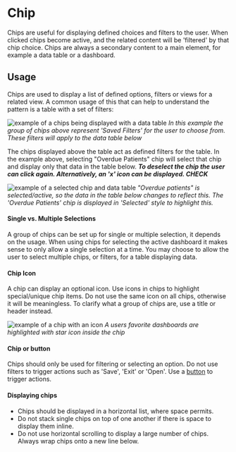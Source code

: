 # Chip
Chips are useful for displaying defined choices and filters to the user. When clicked chips become active, and the related content will be 'filtered' by that chip choice. Chips are always a secondary content to a main element, for example a data table or a dashboard. 

## Usage
Chips are used to display a list of defined options, filters or views for a related view. A common usage of this that can help to understand the pattern is a table with a set of filters:

![example of a chips being displayed with a data table](images/chip-table@2x.png)
*In this example the group of chips above represent 'Saved Filters' for the user to choose from. These filters will apply to the data table below*

The chips displayed above the table act as defined filters for the table. In the example above, selecting "Overdue Patients" chip will select that chip and display only that data in the table below. ***To deselect the chip the user can click again. Alternatively, an 'x' icon can be displayed. CHECK***

![example of a selected chip and data table](images/chip-table-selected.jpg)
*"Overdue patients" is selected/active, so the data in the table below changes to reflect this. The 'Overdue Patients' chip is displayed in 'Selected' style to highlight this.*

#### Single vs. Multiple Selections
A group of chips can be set up for single or multiple selection, it depends on the usage. When using chips for selecting the active dashboard it makes sense to only allow a single selection at a time. You may choose to allow the user to select multiple chips, or filters, for a table displaying data.

#### Chip Icon
A chip can display an optional icon. Use icons in chips to highlight special/unique chip items. Do not use the same icon on all chips, otherwise it will be meaningless. To clarify what a group of chips are, use a title or header instead.

![example of a chip with an icon](images/chip-icon.jpg)
*A users favorite dashboards are highlighted with star icon inside the chip*

#### Chip or button
Chips should only be used for filtering or selecting an option. Do not use filters to trigger actions such as 'Save', 'Exit' or 'Open'. Use a [button](button.md) to trigger actions.

#### Displaying chips
* Chips should be displayed in a horizontal list, where space permits. 
* Do not stack single chips on top of one another if there is space to display them inline. 
* Do not use horizontal scrolling to display a large number of chips. Always wrap chips onto a new line below.
